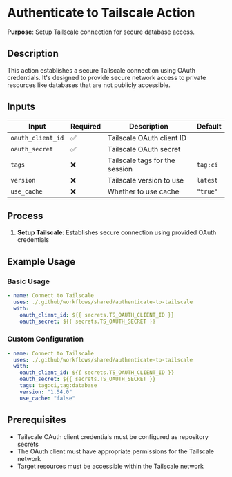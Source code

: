 # Authenticate to Tailscale Action

**Purpose**: Setup Tailscale connection for secure database access.

## Description

This action establishes a secure Tailscale connection using OAuth credentials. It's designed to provide secure network access to private resources like databases that are not publicly accessible.

## Inputs

| Input             | Required | Description                    | Default  |
| ----------------- | -------- | ------------------------------ | -------- |
| `oauth_client_id` | ✅       | Tailscale OAuth client ID      |          |
| `oauth_secret`    | ✅       | Tailscale OAuth secret         |          |
| `tags`            | ❌       | Tailscale tags for the session | `tag:ci` |
| `version`         | ❌       | Tailscale version to use       | `latest` |
| `use_cache`       | ❌       | Whether to use cache           | `"true"` |

## Process

1. **Setup Tailscale**: Establishes secure connection using provided OAuth credentials

## Example Usage

### Basic Usage

```yaml
- name: Connect to Tailscale
  uses: ./.github/workflows/shared/authenticate-to-tailscale
  with:
    oauth_client_id: ${{ secrets.TS_OAUTH_CLIENT_ID }}
    oauth_secret: ${{ secrets.TS_OAUTH_SECRET }}
```

### Custom Configuration

```yaml
- name: Connect to Tailscale
  uses: ./.github/workflows/shared/authenticate-to-tailscale
  with:
    oauth_client_id: ${{ secrets.TS_OAUTH_CLIENT_ID }}
    oauth_secret: ${{ secrets.TS_OAUTH_SECRET }}
    tags: tag:ci,tag:database
    version: "1.54.0"
    use_cache: "false"
```

## Prerequisites

- Tailscale OAuth client credentials must be configured as repository secrets
- The OAuth client must have appropriate permissions for the Tailscale network
- Target resources must be accessible within the Tailscale network
